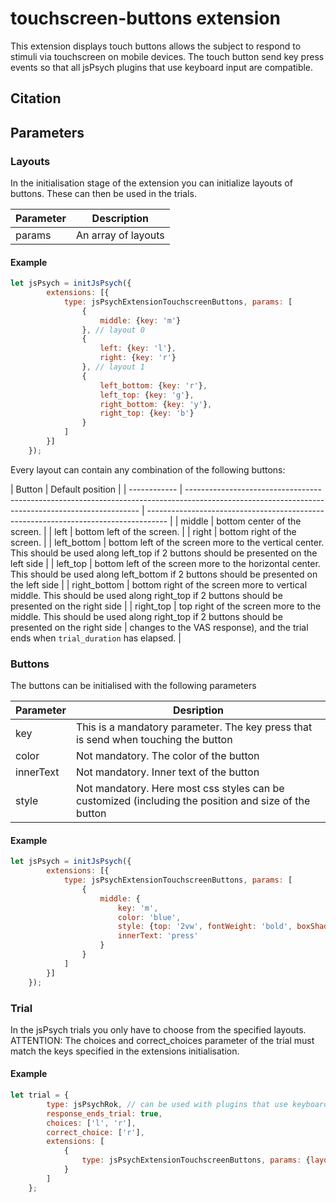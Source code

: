 # touchscreen-buttons extension

This extension displays touch buttons allows the subject to respond to stimuli via touchscreen on mobile devices. The touch button send key press events so that all jsPsych plugins that use keyboard input are compatible.

## Citation

## Parameters

### Layouts

In the initialisation stage of the extension you can initialize layouts of buttons. These can then be used in the trials.

| Parameter | Description         |
| --------- | ------------------- |
| params    | An array of layouts |

#### Example

```javascript
let jsPsych = initJsPsych({
        extensions: [{
            type: jsPsychExtensionTouchscreenButtons, params: [
                {
                    middle: {key: 'm'}
                }, // layout 0
                {
                    left: {key: 'l'},
                    right: {key: 'r'}
                }, // layout 1
                {
                    left_bottom: {key: 'r'},
                    left_top: {key: 'g'},
                    right_bottom: {key: 'y'},
                    right_top: {key: 'b'}
                }
            ]
        }]
    });
```

Every layout can contain any combination of the following buttons:

| Button       | Default position                                                                                                                                 |
| ------------ | ------------------------------------------------------------------------------------------------------------------------------------------------ | ----------------------------------------------------------------------------------- |
| middle       | bottom center of the screen.                                                                                                                     |
| left         | bottom left of the screen.                                                                                                                       |
| right        | bottom right of the screen.                                                                                                                      |
| left_bottom  | bottom left of the screen more to the vertical center. This should be used along left_top if 2 buttons should be presented on the left side      |
| left_top     | bottom left of the screen more to the horizontal center. This should be used along left_bottom if 2 buttons should be presented on the left side |
| right_bottom | bottom right of the screen more to vertical middle. This should be used along right_top if 2 buttons should be presented on the right side       |
| right_top    | top right of the screen more to the middle. This should be used along right_top if 2 buttons should be presented on the right side               | changes to the VAS response), and the trial ends when `trial_duration` has elapsed. |

### Buttons

The buttons can be initialised with the following parameters

| Parameter | Desription                                                                                           |
| --------- | ---------------------------------------------------------------------------------------------------- |
| key       | This is a mandatory parameter. The key press that is send when touching the button                   |
| color     | Not mandatory. The color of the button                                                               |
| innerText | Not mandatory. Inner text of the button                                                              |
| style     | Not mandatory. Here most css styles can be customized (including the position and size of the button |

#### Example

```javascript
let jsPsych = initJsPsych({
        extensions: [{
            type: jsPsychExtensionTouchscreenButtons, params: [
                {
                    middle: {
                        key: 'm',
                        color: 'blue',
                        style: {top: '2vw', fontWeight: 'bold', boxShadow: "1vw 1vw 2vw 1vw #0009"},
                        innerText: 'press'
                    }
                }
            ]
        }]
    });
```

### Trial

In the jsPsych trials you only have to choose from the specified layouts. ATTENTION: The choices and correct_choices parameter of the trial must match the keys specified in the extensions initialisation.

#### Example

```javascript
let trial = {
        type: jsPsychRok, // can be used with plugins that use keyboard as input
        response_ends_trial: true,
        choices: ['l', 'r'],
        correct_choice: ['r'],
        extensions: [
            {
                type: jsPsychExtensionTouchscreenButtons, params: {layout: 1}
            }
        ]
    };
```
